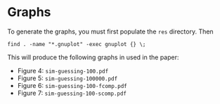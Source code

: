 # Graphs

To generate the graphs, you must first populate the `res` directory. Then

```
find . -name "*.gnuplot" -exec gnuplot {} \;
```

This will produce the following graphs in used in the paper:

* Figure 4: `sim-guessing-100.pdf`
* Figure 5: `sim-guessing-100000.pdf`
* Figure 6: `sim-guessing-100-fcomp.pdf`
* Figure 7: `sim-guessing-100-scomp.pdf`
